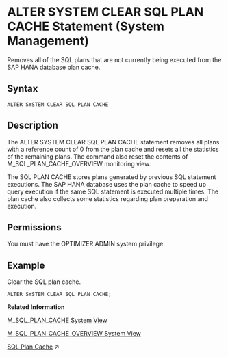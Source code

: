 <!-- loio20d107c875191014b8aecbb218720fd9 -->

# ALTER SYSTEM CLEAR SQL PLAN CACHE Statement \(System Management\)

Removes all of the SQL plans that are not currently being executed from the SAP HANA database plan cache.



<a name="loio20d107c875191014b8aecbb218720fd9__sql_alter_system_clear_sql_plan_cache_1sql_alter_system_clear_sql_plan_cache_syntax"/>

## Syntax

```
ALTER SYSTEM CLEAR SQL PLAN CACHE
```



<a name="loio20d107c875191014b8aecbb218720fd9__sql_alter_system_clear_sql_plan_cache_1sql_alter_system_clear_sql_plan_cache_description"/>

## Description

The ALTER SYSTEM CLEAR SQL PLAN CACHE statement removes all plans with a reference count of 0 from the plan cache and resets all the statistics of the remaining plans. The command also reset the contents of M\_SQL\_PLAN\_CACHE\_OVERVIEW monitoring view.

The SQL PLAN CACHE stores plans generated by previous SQL statement executions. The SAP HANA database uses the plan cache to speed up query execution if the same SQL statement is executed multiple times. The plan cache also collects some statistics regarding plan preparation and execution.



<a name="loio20d107c875191014b8aecbb218720fd9__section_acv_mrv_xdb"/>

## Permissions

You must have the OPTIMIZER ADMIN system privilege.



<a name="loio20d107c875191014b8aecbb218720fd9__sql_alter_system_clear_sql_plan_cache_1sql_alter_system_clear_sql_plan_cache_examples"/>

## Example

Clear the SQL plan cache.

```
ALTER SYSTEM CLEAR SQL PLAN CACHE;
```

**Related Information**  


[M\_SQL\_PLAN\_CACHE System View](../../020-System-Views-Reference/022-Monitoring-Views/m-sql-plan-cache-system-view-20c57b8.md "Provides statistics for an individual execution plan.")

[M\_SQL\_PLAN\_CACHE\_OVERVIEW System View](../../020-System-Views-Reference/022-Monitoring-Views/m-sql-plan-cache-overview-system-view-20c55fd.md "Provides overall statistics of evicted and cached plans.")

[SQL Plan Cache](https://help.sap.com/viewer/f9c5015e72e04fffa14d7d4f7267d897/2024_3_QRC/en-US/f0aaab730a1540758a8f36c9aee2118a.html "The SQL plan cache stores execution plans of frequently executed SQL statements so that they can be reused whenever the statement is run. Administrators can also use the plan cache for performance analysis to get an overview of what statements are executed in the system.") :arrow_upper_right:

